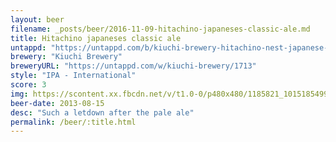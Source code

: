 ```yaml
---
layout: beer
filename: _posts/beer/2016-11-09-hitachino-japaneses-classic-ale.md
title: Hitachino japaneses classic ale
untappd: "https://untappd.com/b/kiuchi-brewery-hitachino-nest-japanese-classic-ale/867"
brewery: "Kiuchi Brewery"
breweryURL: "https://untappd.com/w/kiuchi-brewery/1713"
style: "IPA - International"
score: 3
img: https://scontent.xx.fbcdn.net/v/t1.0-0/p480x480/1185821_10151854990343745_429136882_n.jpg?oh=49bdee0294bfe7d95805ab0ec86e6bf7&oe=5916A305
beer-date: 2013-08-15
desc: "Such a letdown after the pale ale"
permalink: /beer/:title.html
---
```

